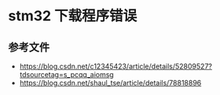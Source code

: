 # stm32 下载程序错误

## 参考文件

- <https://blog.csdn.net/c12345423/article/details/52809527?tdsourcetag=s_pcqq_aiomsg>
- <https://blog.csdn.net/shaul_tse/article/details/78818896>